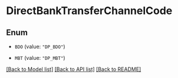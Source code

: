 # DirectBankTransferChannelCode

## Enum


* `BDO` (value: `"DP_BDO"`)

* `MBT` (value: `"DP_MBT"`)


[[Back to Model list]](../README.md#documentation-for-models) [[Back to API list]](../README.md#documentation-for-api-endpoints) [[Back to README]](../README.md)


